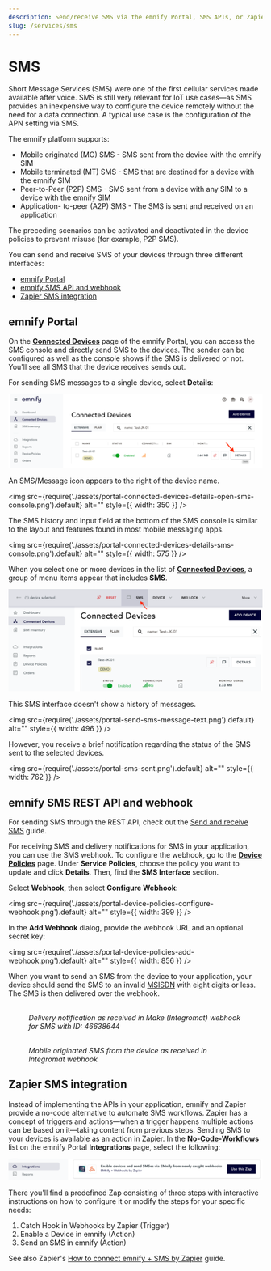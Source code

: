 ```yaml
---
description: Send/receive SMS via the emnify Portal, SMS APIs, or Zapier
slug: /services/sms
---
```


# SMS

Short Message Services (SMS) were one of the first cellular services made available after voice.
SMS is still very relevant for IoT use cases—as SMS provides an inexpensive way to configure the device remotely without the need for a data connection.
A typical use case is the configuration of the APN setting via SMS.

The emnify platform supports:

- Mobile originated (MO) SMS - SMS sent from the device with the emnify SIM
- Mobile terminated (MT) SMS - SMS that are destined for a device with the emnify SIM
- Peer-to-Peer (P2P) SMS - SMS sent from a device with any SIM to a device with the emnify SIM
- Application- to-peer (A2P) SMS - The SMS is sent and received on an application

The preceding scenarios can be activated and deactivated in the device policies to prevent misuse (for example, P2P SMS).

You can send and receive SMS of your devices through three different interfaces:

- [emnify Portal](#emnify-portal)
- [emnify SMS API and webhook](#emnify-sms-rest-api-and-webhook)
- [Zapier SMS integration](#zapier-sms-integration)

<!--  
![sms options](assets/sms_options.png)  
*SMS interfaces*
-->

## emnify Portal

On the [**Connected Devices**](https://portal.emnify.com/connected-devices) page of the emnify Portal, you can access the SMS console and directly send SMS to the devices.
The sender can be configured as well as the console shows if the SMS is delivered or not.
You'll see all SMS that the device receives sends out.

For sending SMS messages to a single device, select **Details**:

![Portal screenshot of the Connected Devices page showing the extensive device list. There is a Details button available for each device listed.](assets/portal-connected-devices-details-button.png)

An SMS/Message icon appears to the right of the device name.

<img
  src={require('./assets/portal-connected-devices-details-open-sms-console.png').default}
  alt=""
  style={{ width: 350 }}
/>

The SMS history and input field at the bottom of the SMS console is similar to the layout and features found in most mobile messaging apps.

<img
  src={require('./assets/portal-connected-devices-details-sms-console.png').default}
  alt=""
  style={{ width: 575 }}
/>

When you select one or more devices in the list of [**Connected Devices**](https://portal.emnify.com/connected-devices), a group of menu items appear that includes **SMS**.

![Portal screenshot of the Connected Devices page. A top-level banner shows the number of devices selected and a list of options. Options from left to right: Reset, SMS, Device, IMEI Lock, More. SMS is selected.](assets/portal-connected-devices-sms.png)

This SMS interface doesn't show a history of messages.

<img
  src={require('./assets/portal-send-sms-message-text.png').default}
  alt=""
  style={{ width: 496 }}
/>

However, you receive a brief notification regarding the status of the SMS sent to the selected devices.

<img
  src={require('./assets/portal-sms-sent.png').default}
  alt=""
  style={{ width: 762 }}
/>

## emnify SMS REST API and webhook

For sending SMS through the REST API, check out the [Send and receive SMS](/rest/sms-operations) guide.

For receiving SMS and delivery notifications for SMS in your application, you can use the SMS webhook.
To configure the webhook, go to the [**Device Policies**](https://portal.emnify.com/device-policies) page.
Under **Service Policies**, choose the policy you want to update and click **Details**.
Then, find the **SMS Interface** section.

Select **Webhook**, then select **Configure Webhook**:

<img
  src={require('./assets/portal-device-policies-configure-webhook.png').default}
  alt=""
  style={{ width: 399 }}
/>

In the **Add Webhook** dialog, provide the webhook URL and an optional secret key:

<img
  src={require('./assets/portal-device-policies-add-webhook.png').default}
  alt=""
  style={{ width: 856 }}
/>

When you want to send an SMS from the device to your application, your device should send the SMS to an invalid [MSISDN](/glossary#msisdn) with eight digits or less.
The SMS is then delivered over the webhook.

<!-- TODO: Write proper alt text -->

<figure>
  <img
    src={require('./assets/delivery-notification.png').default}
    alt=""
    style={{ width: 400 }}
  />
  <figcaption>
    <em>
      Delivery notification as received in Make (Integromat) webhook for SMS with ID: 46638644
    </em>
  </figcaption>
</figure>

<!-- TODO: Write proper alt text -->
<figure>
  <img
    src={require('./assets/mosms.png').default}
    alt=""
    style={{ width: 400 }}
  />
  <figcaption>
    <em>
      Mobile originated SMS from the device as received in Integromat webhook
    </em>
  </figcaption>
</figure>

## Zapier SMS integration

Instead of implementing the APIs in your application, emnify and Zapier provide a no-code alternative to automate SMS workflows.
Zapier has a concept of triggers and actions—when a trigger happens multiple actions can be based on it—taking content from previous steps.
Sending SMS to your devices is available as an action in Zapier.
In the [**No-Code-Workflows**](https://portal.emnify.com/integrations#no-code-workflows) list on the emnify Portal **Integrations** page, select the following:

![Portal screenshot from the Integrations page. The featured integration reads, "Enable devices and send SMS via emnify from newly caught webhooks. emnify + Webhooks by Zapier". Next to the text, there's a "Use this Zap" button.](assets/portal-integrations-sms-webhooks-zapier.png)

There you'll find a predefined Zap consisting of three steps with interactive instructions on how to configure it or modify the steps for your specific needs:

1. Catch Hook in Webhooks by Zapier (Trigger)
1. Enable a Device in emnify (Action)
1. Send an SMS in emnify (Action)

See also Zapier's [How to connect emnify + SMS by Zapier](https://zapier.com/apps/emnify/integrations/sms) guide.
